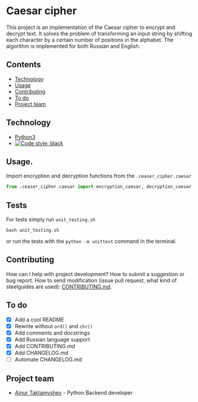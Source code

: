 # Caesar cipher
This project is an implementation of the Caesar cipher to encrypt and decrypt 
text. It solves the problem of transforming an input string by shifting each character by 
a certain number of positions in the alphabet.
The algorithm is implemented for both Russian and English.

## Contents
- [Technology](#technology)
- [Usage](#usage)
- [Contributing](#contributing)
- [To do](#to-do)
- [Project team](#project-team)

## Technology
- [Python3](https://www.python.org/)
- [![Code style: black](https://img.shields.io/badge/code%20style-black-000000.svg)](https://github.com/psf/black)

## Usage.

Import encryption and decryption functions from the `.ceaser_cipher.caesar`
```Python
from .ceaser_cipher.caesar import encryption_caesar, decryption_caesar
```

## Tests

For tests simply run `unit_testing.sh`
```shell
bash unit_testing.sh
```
or run the tests with the `python -m unittest` command in the terminal.

## Contributing
How can I help with project development? How to submit a suggestion or bug report. 
How to send modification (issue pull request, what kind of steelguides are used): [CONTRIBUTING.md](./CONTRIBUTING.md).

## To do
- [x] Add a cool README
- [x] Rewrite without `ord()` and `chr()`
- [x] Add comments and docstrings
- [x] Add Russian language support
- [x] Add CONTRIBUTING.md
- [x] Add CHANGELOG.md
- [ ] Automate CHANGELOG.md

## Project team

- [Ainur Taktamyshev](tg://resolve?domain=justborn) - Python Backend developer